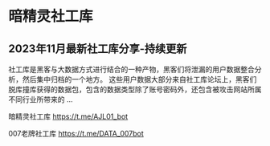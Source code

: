 # 暗精灵社工库

2023年11月最新社工库分享-持续更新
-------------------------

社工库是黑客与大数据方式进行结合的一种产物，黑客们将泄漏的用户数据整合分析，然后集中归档的一个地方。 这些用户数据大部分来自社工库论坛上，黑客们脱库撞库获得的数据包，包含的数据类型除了账号密码外，还包含被攻击网站所属不同行业所带来的 …



暗精灵社工库 https://t.me/AJL01_bot

007老牌社工库 https://t.me/DATA_007bot
